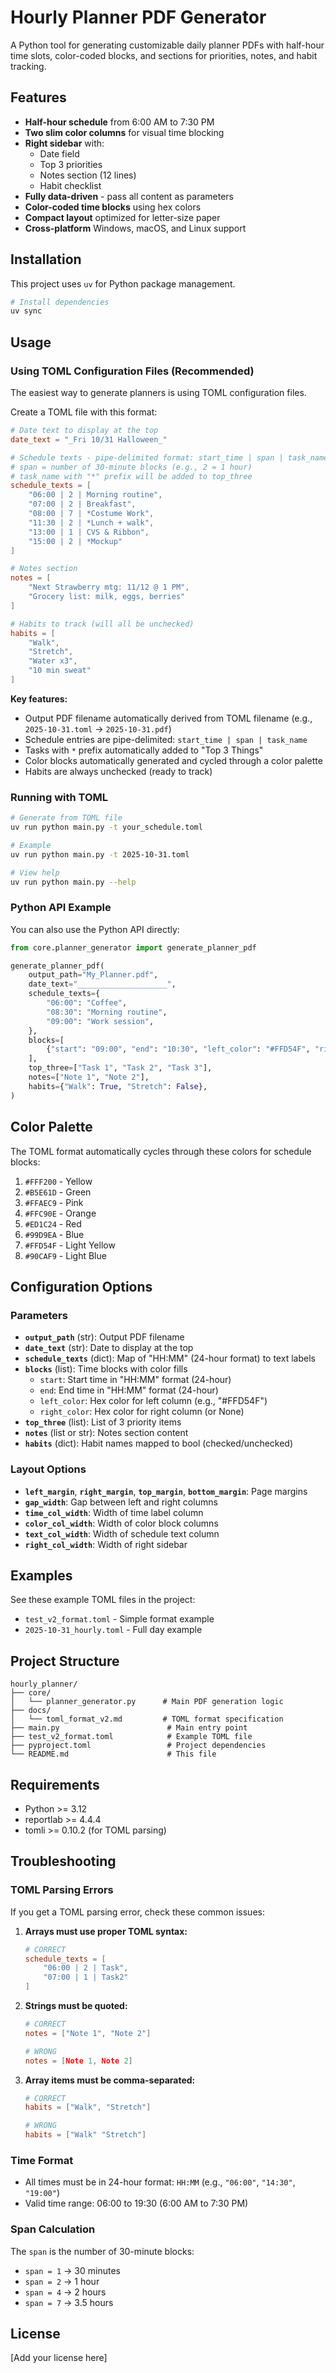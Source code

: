 # Hourly Planner PDF Generator

A Python tool for generating customizable daily planner PDFs with half-hour time slots, color-coded blocks, and sections for priorities, notes, and habit tracking.

## Features

- **Half-hour schedule** from 6:00 AM to 7:30 PM
- **Two slim color columns** for visual time blocking
- **Right sidebar** with:
  - Date field
  - Top 3 priorities
  - Notes section (12 lines)
  - Habit checklist
- **Fully data-driven** - pass all content as parameters
- **Color-coded time blocks** using hex colors
- **Compact layout** optimized for letter-size paper
- **Cross-platform** Windows, macOS, and Linux support

## Installation

This project uses `uv` for Python package management.

```bash
# Install dependencies
uv sync
```

## Usage

### Using TOML Configuration Files (Recommended)

The easiest way to generate planners is using TOML configuration files.

Create a TOML file with this format:

```toml
# Date text to display at the top
date_text = "_Fri 10/31 Halloween_"

# Schedule texts - pipe-delimited format: start_time | span | task_name
# span = number of 30-minute blocks (e.g., 2 = 1 hour)
# task_name with "*" prefix will be added to top_three
schedule_texts = [
    "06:00 | 2 | Morning routine",
    "07:00 | 2 | Breakfast",
    "08:00 | 7 | *Costume Work",
    "11:30 | 2 | *Lunch + walk",
    "13:00 | 1 | CVS & Ribbon",
    "15:00 | 2 | *Mockup"
]

# Notes section
notes = [
    "Next Strawberry mtg: 11/12 @ 1 PM",
    "Grocery list: milk, eggs, berries"
]

# Habits to track (will all be unchecked)
habits = [
    "Walk",
    "Stretch",
    "Water x3",
    "10 min sweat"
]
```

**Key features:**
- Output PDF filename automatically derived from TOML filename (e.g., `2025-10-31.toml` → `2025-10-31.pdf`)
- Schedule entries are pipe-delimited: `start_time | span | task_name`
- Tasks with `*` prefix automatically added to "Top 3 Things"
- Color blocks automatically generated and cycled through a color palette
- Habits are always unchecked (ready to track)

### Running with TOML

```bash
# Generate from TOML file
uv run python main.py -t your_schedule.toml

# Example
uv run python main.py -t 2025-10-31.toml

# View help
uv run python main.py --help
```

### Python API Example

You can also use the Python API directly:

```python
from core.planner_generator import generate_planner_pdf

generate_planner_pdf(
    output_path="My_Planner.pdf",
    date_text="____________________",
    schedule_texts={
        "06:00": "Coffee",
        "08:30": "Morning routine",
        "09:00": "Work session",
    },
    blocks=[
        {"start": "09:00", "end": "10:30", "left_color": "#FFD54F", "right_color": None},
    ],
    top_three=["Task 1", "Task 2", "Task 3"],
    notes=["Note 1", "Note 2"],
    habits={"Walk": True, "Stretch": False},
)
```

## Color Palette

The TOML format automatically cycles through these colors for schedule blocks:

1. `#FFF200` - Yellow
2. `#B5E61D` - Green
3. `#FFAEC9` - Pink
4. `#FFC90E` - Orange
5. `#ED1C24` - Red
6. `#99D9EA` - Blue
7. `#FFD54F` - Light Yellow
8. `#90CAF9` - Light Blue

## Configuration Options

### Parameters

- **`output_path`** (str): Output PDF filename
- **`date_text`** (str): Date to display at the top
- **`schedule_texts`** (dict): Map of "HH:MM" (24-hour format) to text labels
- **`blocks`** (list): Time blocks with color fills
  - `start`: Start time in "HH:MM" format (24-hour)
  - `end`: End time in "HH:MM" format (24-hour)
  - `left_color`: Hex color for left column (e.g., "#FFD54F")
  - `right_color`: Hex color for right column (or None)
- **`top_three`** (list): List of 3 priority items
- **`notes`** (list or str): Notes section content
- **`habits`** (dict): Habit names mapped to bool (checked/unchecked)

### Layout Options

- **`left_margin`**, **`right_margin`**, **`top_margin`**, **`bottom_margin`**: Page margins
- **`gap_width`**: Gap between left and right columns
- **`time_col_width`**: Width of time label column
- **`color_col_width`**: Width of color block columns
- **`text_col_width`**: Width of schedule text column
- **`right_col_width`**: Width of right sidebar

## Examples

See these example TOML files in the project:

- `test_v2_format.toml` - Simple format example
- `2025-10-31_hourly.toml` - Full day example

## Project Structure

```
hourly_planner/
├── core/
│   └── planner_generator.py      # Main PDF generation logic
├── docs/
│   └── toml_format_v2.md         # TOML format specification
├── main.py                        # Main entry point
├── test_v2_format.toml            # Example TOML file
├── pyproject.toml                 # Project dependencies
└── README.md                      # This file
```

## Requirements

- Python >= 3.12
- reportlab >= 4.4.4
- tomli >= 0.10.2 (for TOML parsing)

## Troubleshooting

### TOML Parsing Errors

If you get a TOML parsing error, check these common issues:

1. **Arrays must use proper TOML syntax:**
   ```toml
   # CORRECT
   schedule_texts = [
       "06:00 | 2 | Task",
       "07:00 | 1 | Task2"
   ]
   ```

2. **Strings must be quoted:**
   ```toml
   # CORRECT
   notes = ["Note 1", "Note 2"]
   
   # WRONG
   notes = [Note 1, Note 2]
   ```

3. **Array items must be comma-separated:**
   ```toml
   # CORRECT
   habits = ["Walk", "Stretch"]
   
   # WRONG
   habits = ["Walk" "Stretch"]
   ```

### Time Format

- All times must be in 24-hour format: `HH:MM` (e.g., `"06:00"`, `"14:30"`, `"19:00"`)
- Valid time range: 06:00 to 19:30 (6:00 AM to 7:30 PM)

### Span Calculation

The `span` is the number of 30-minute blocks:
- `span = 1` → 30 minutes
- `span = 2` → 1 hour
- `span = 4` → 2 hours
- `span = 7` → 3.5 hours

## License

[Add your license here]

